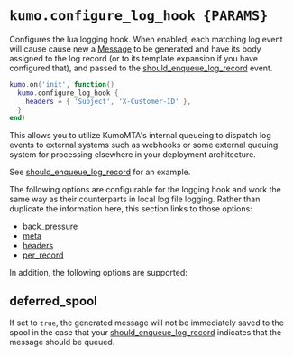 # `kumo.configure_log_hook {PARAMS}`

Configures the lua logging hook. When enabled, each matching log event will
cause cause new a [Message](../message/index.md) to be generated and have its body
assigned to the log record (or to its template expansion if you have configured
that), and passed to the
[should_enqueue_log_record](../events/should_enqueue_log_record.md) event.

```lua
kumo.on('init', function()
  kumo.configure_log_hook {
    headers = { 'Subject', 'X-Customer-ID' },
  }
end)
```

This allows you to utilize KumoMTA's internal queueing to dispatch log events
to external systems such as webhooks or some external queuing system for
processing elsewhere in your deployment architecture.

See [should_enqueue_log_record](../events/should_enqueue_log_record.md) for an example.

The following options are configurable for the logging hook and work the same
way as their counterparts in local log file logging. Rather than duplicate the
information here, this section links to those options:

* [back_pressure](configure_local_logs.md#back_pressure)
* [meta](configure_local_logs.md#meta)
* [headers](configure_local_logs.md#headers)
* [per_record](configure_local_logs.md#per_record)

In addition, the following options are supported:

## deferred_spool

If set to `true`, the generated message will not be immediately saved to the
spool in the case that your
[should_enqueue_log_record](../events/should_enqueue_log_record.md) indicates
that the message should be queued.
